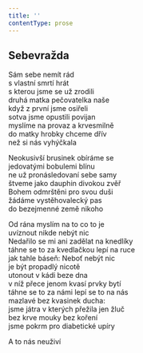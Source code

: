 ```yaml
---
title: ''
contentType: prose
---
```


## Sebevražda

Sám sebe nemít rád  
s vlastní smrtí hrát  
s kterou jsme se už zrodili  
druhá matka pečovatelka naše  
když z první jsme osiřeli  
sotva jsme opustili povijan  
myslíme na provaz a krvesmilně  
do matky hrobky chceme dřív  
než si nás vyhýčkala

Neokusivší brusinek obíráme se  
jedovatými bobulemi blínu  
ne už pronásledovaní sebe samy  
štveme jako dauphin divokou zvěř  
Bohem odmrštěni pro svou duši  
žádáme vystěhovalecký pas  
do bezejmenné země nikoho

Od rána myslím na to co to je  
uvíznout nikde nebýt nic  
Nedařilo se mi ani zadělat na knedlíky  
táhne se to za kvedlačkou lepí na ruce  
jak tahle báseň: Neboť nebýt nic  
je být propadlý nicotě  
utonout v kádi beze dna  
v níž přece jenom kvasí prvky bytí  
táhne se to za námi lepí se to na nás  
mazlavé bez kvasinek ducha:  
jsme játra v kterých přežila jen žluč  
bez krve mouky bez koření  
jsme pokrm pro diabetické upíry

A to nás neuživí
